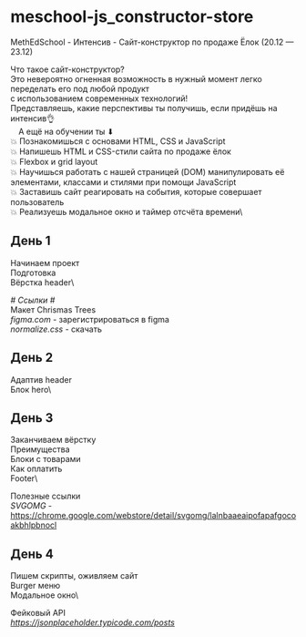 # meschool-js_constructor-store
MethEdSchool - Интенсив - Сайт-конструктор по продаже Ёлок (20.12 — 23.12)

Что такое сайт-конструктор?\
Это невероятно огненная возможность в нужный момент легко переделать его под любой продукт\
с использованием современных технологий!\
Представляешь, какие перспективы ты получишь, если придёшь на интенсив👌\
⠀
А ещё на обучении ты ⬇\
💥 Познакомишься с основами HTML, CSS и JavaScript\
💥 Напишешь HTML и CSS-стили сайта по продаже ёлок\
💥 Flexbox и grid layout\
💥 Научишься работать с нашей страницей (DOM) манипулировать её элементами, классами и стилями при помощи JavaScript\
💥 Заставишь сайт реагировать на события, которые совершает пользователь\
💥 Реализуешь модальное окно и таймер отсчёта времени\


## День 1 ##
Начинаем проект\
Подготовка\
Вёрстка header\

*# Ссылки #*\
Макет Chrismas Trees\
*figma.com* - зарегистрироваться в figma\
*normalize.css* - скачать

## День 2 ##
Адаптив header\
Блок hero\

## День 3 ##
Заканчиваем вёрстку\
Преимущества\
Блоки с товарами\
Как оплатить\
Footer\

Полезные ссылки\
*SVGOMG* - https://chrome.google.com/webstore/detail/svgomg/lalnbaaeaipofapafgocoakbhlpbnocl

## День 4 ##
Пишем скрипты, оживляем сайт\
Burger меню\
Модальное окно\

Фейковый API\
*https://jsonplaceholder.typicode.com/posts*
